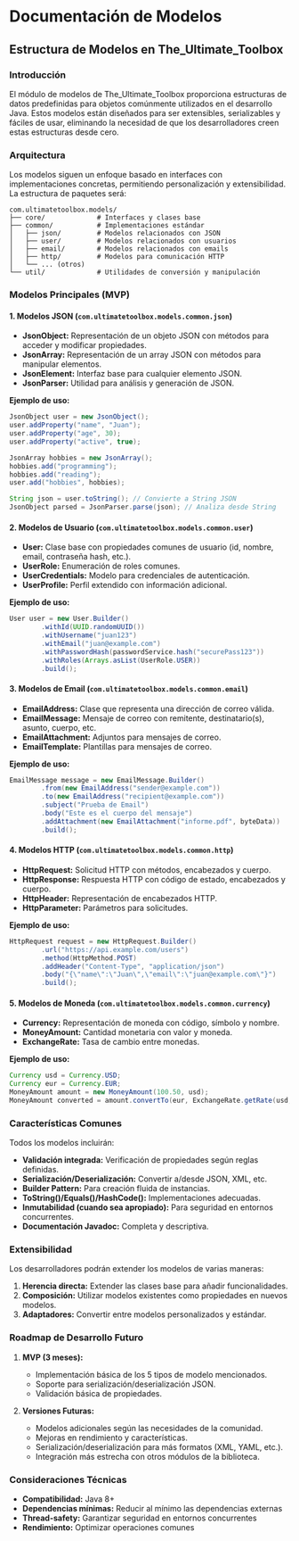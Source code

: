 # Documentación de Modelos

## Estructura de Modelos en The_Ultimate_Toolbox

### Introducción

El módulo de modelos de The_Ultimate_Toolbox proporciona estructuras de datos predefinidas para objetos comúnmente utilizados en el desarrollo Java. Estos modelos están diseñados para ser extensibles, serializables y fáciles de usar, eliminando la necesidad de que los desarrolladores creen estas estructuras desde cero.

### Arquitectura

Los modelos siguen un enfoque basado en interfaces con implementaciones concretas, permitiendo personalización y extensibilidad. La estructura de paquetes será:

```tree
com.ultimatetoolbox.models/
├── core/             # Interfaces y clases base
├── common/           # Implementaciones estándar
│   ├── json/         # Modelos relacionados con JSON
│   ├── user/         # Modelos relacionados con usuarios
│   ├── email/        # Modelos relacionados con emails
│   ├── http/         # Modelos para comunicación HTTP
│   └── ... (otros)
└── util/             # Utilidades de conversión y manipulación
```

### Modelos Principales (MVP)

#### 1. Modelos JSON (`com.ultimatetoolbox.models.common.json`)

- **JsonObject:** Representación de un objeto JSON con métodos para acceder y modificar propiedades.
- **JsonArray:** Representación de un array JSON con métodos para manipular elementos.
- **JsonElement:** Interfaz base para cualquier elemento JSON.
- **JsonParser:** Utilidad para análisis y generación de JSON.

**Ejemplo de uso:**

```java
JsonObject user = new JsonObject();
user.addProperty("name", "Juan");
user.addProperty("age", 30);
user.addProperty("active", true);

JsonArray hobbies = new JsonArray();
hobbies.add("programming");
hobbies.add("reading");
user.add("hobbies", hobbies);

String json = user.toString(); // Convierte a String JSON
JsonObject parsed = JsonParser.parse(json); // Analiza desde String
```

#### 2. Modelos de Usuario (`com.ultimatetoolbox.models.common.user`)

- **User:** Clase base con propiedades comunes de usuario (id, nombre, email, contraseña hash, etc.).
- **UserRole:** Enumeración de roles comunes.
- **UserCredentials:** Modelo para credenciales de autenticación.
- **UserProfile:** Perfil extendido con información adicional.

**Ejemplo de uso:**

```java
User user = new User.Builder()
        .withId(UUID.randomUUID())
        .withUsername("juan123")
        .withEmail("juan@example.com")
        .withPasswordHash(passwordService.hash("securePass123"))
        .withRoles(Arrays.asList(UserRole.USER))
        .build();
```

#### 3. Modelos de Email (`com.ultimatetoolbox.models.common.email`)

- **EmailAddress:** Clase que representa una dirección de correo válida.
- **EmailMessage:** Mensaje de correo con remitente, destinatario(s), asunto, cuerpo, etc.
- **EmailAttachment:** Adjuntos para mensajes de correo.
- **EmailTemplate:** Plantillas para mensajes de correo.

**Ejemplo de uso:**

```java
EmailMessage message = new EmailMessage.Builder()
        .from(new EmailAddress("sender@example.com"))
        .to(new EmailAddress("recipient@example.com"))
        .subject("Prueba de Email")
        .body("Este es el cuerpo del mensaje")
        .addAttachment(new EmailAttachment("informe.pdf", byteData))
        .build();
```

#### 4. Modelos HTTP (`com.ultimatetoolbox.models.common.http`)

- **HttpRequest:** Solicitud HTTP con métodos, encabezados y cuerpo.
- **HttpResponse:** Respuesta HTTP con código de estado, encabezados y cuerpo.
- **HttpHeader:** Representación de encabezados HTTP.
- **HttpParameter:** Parámetros para solicitudes.

**Ejemplo de uso:**

```java
HttpRequest request = new HttpRequest.Builder()
        .url("https://api.example.com/users")
        .method(HttpMethod.POST)
        .addHeader("Content-Type", "application/json")
        .body("{\"name\":\"Juan\",\"email\":\"juan@example.com\"}")
        .build();
```

#### 5. Modelos de Moneda (`com.ultimatetoolbox.models.common.currency`)

- **Currency:** Representación de moneda con código, símbolo y nombre.
- **MoneyAmount:** Cantidad monetaria con valor y moneda.
- **ExchangeRate:** Tasa de cambio entre monedas.

**Ejemplo de uso:**

```java
Currency usd = Currency.USD;
Currency eur = Currency.EUR;
MoneyAmount amount = new MoneyAmount(100.50, usd);
MoneyAmount converted = amount.convertTo(eur, ExchangeRate.getRate(usd, eur));
```

### Características Comunes

Todos los modelos incluirán:

- **Validación integrada:** Verificación de propiedades según reglas definidas.
- **Serialización/Deserialización:** Convertir a/desde JSON, XML, etc.
- **Builder Pattern:** Para creación fluida de instancias.
- **ToString()/Equals()/HashCode():** Implementaciones adecuadas.
- **Inmutabilidad (cuando sea apropiado):** Para seguridad en entornos concurrentes.
- **Documentación Javadoc:** Completa y descriptiva.

### Extensibilidad

Los desarrolladores podrán extender los modelos de varias maneras:

1. **Herencia directa:** Extender las clases base para añadir funcionalidades.
2. **Composición:** Utilizar modelos existentes como propiedades en nuevos modelos.
3. **Adaptadores:** Convertir entre modelos personalizados y estándar.

### Roadmap de Desarrollo Futuro

1. **MVP (3 meses):**
   - Implementación básica de los 5 tipos de modelo mencionados.
   - Soporte para serialización/deserialización JSON.
   - Validación básica de propiedades.

2. **Versiones Futuras:**
   - Modelos adicionales según las necesidades de la comunidad.
   - Mejoras en rendimiento y características.
   - Serialización/deserialización para más formatos (XML, YAML, etc.).
   - Integración más estrecha con otros módulos de la biblioteca.

### Consideraciones Técnicas

- **Compatibilidad:** Java 8+
- **Dependencias mínimas:** Reducir al mínimo las dependencias externas
- **Thread-safety:** Garantizar seguridad en entornos concurrentes
- **Rendimiento:** Optimizar operaciones comunes
